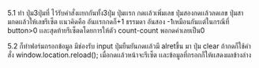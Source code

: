 5.1 ทำ ปุ่ม3ปุ่มที่ ไว้รับคำสั่งเเยกกันทั้ง3ปุ่ม ปุ่มเเรก กดเเล้วเพิ่มเลข ปุ่มสองกดเเล้วลดเลข ปุ่มสามกดเเล้วให้เลขรีเซ็ต
    เเนวคิดคือ อันเเรกกดก็+1 ธรรมดา    อันสอง -1เหมือนกันเเต่ในกรณีที่ button>0 เเละสุดท้ายรีเซ็ตดโดยการให้ตัว count-count พอกดค่าเลยเป็น0                               




5.2 ก็ทำฟอร์มกรอกข้อมูล มีช่องรับ input ปุ่มยืนยันกดเเล้วมี alretขึ้น มา  ปุ่ม clear ถ้ากดก็ใช้คำสั่ง window.location.reload(); เมื่อกดเเล้วหน้าจะรีเซ็ต
    เเละข้อมูลที่กรอกก็ให้เเสดงผลข้างล่าง
